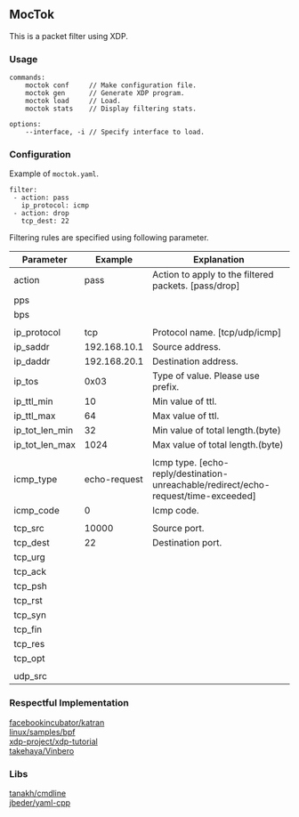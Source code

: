 ## MocTok
This is a packet filter using XDP.

### Usage

```
commands:
    moctok conf     // Make configuration file.
    moctok gen      // Generate XDP program.
    moctok load     // Load.
    moctok stats    // Display filtering stats.
    
options:
    --interface, -i // Specify interface to load.
```

### Configuration
Example of `moctok.yaml`. 

```
filter:
 - action: pass
   ip_protocol: icmp
 - action: drop
   tcp_dest: 22
```

Filtering rules are specified using following parameter.

 **Parameter** | **Example** | **Explanation** 
---|---|---
 action | pass | Action to apply to the filtered packets. [pass/drop] 
 pps |  |  
 bps |  |  
  |  |  
 ip_protocol | tcp | Protocol name. [tcp/udp/icmp] 
 ip_saddr | 192.168.10.1 | Source address. 
 ip_daddr | 192.168.20.1 | Destination address. 
 ip_tos | 0x03 | Type of value. Please use prefix. 
 ip_ttl_min | 10 | Min value of ttl. 
 ip_ttl_max | 64 | Max value of ttl. 
 ip_tot_len_min | 32 | Min value of total length.(byte) 
 ip_tot_len_max | 1024 | Max value of total length.(byte) 
  |  |  
 icmp_type | echo-request | Icmp type. [echo-reply/destination-unreachable/redirect/echo-request/time-exceeded] 
 icmp_code | 0 | Icmp code. 
  |  |  
 tcp_src | 10000 | Source port. 
 tcp_dest | 22 | Destination port. 
 tcp_urg |  |  
 tcp_ack |  |  
 tcp_psh |  |  
 tcp_rst |  |  
 tcp_syn |  |  
 tcp_fin |  |  
 tcp_res |  |  
 tcp_opt |  |  
  |  |  
 udp_src |  |  


### Respectful Implementation
[facebookincubator/katran](https://github.com/facebookincubator/katran)  
[linux/samples/bpf](https://github.com/torvalds/linux/tree/master/samples/bpf)  
[xdp-project/xdp-tutorial](https://github.com/xdp-project/xdp-tutorial)  
[takehaya/Vinbero](https://github.com/takehaya/Vinbero)  


### Libs
[tanakh/cmdline](https://github.com/tanakh/cmdline)  
[jbeder/yaml-cpp](https://github.com/jbeder/yaml-cpp)  
